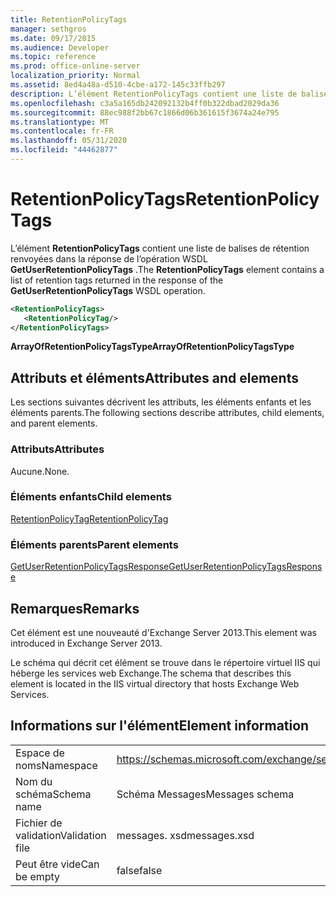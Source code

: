 ```yaml
---
title: RetentionPolicyTags
manager: sethgros
ms.date: 09/17/2015
ms.audience: Developer
ms.topic: reference
ms.prod: office-online-server
localization_priority: Normal
ms.assetid: 8ed4a48a-d510-4cbe-a172-145c33ffb297
description: L’élément RetentionPolicyTags contient une liste de balises de rétention renvoyées dans la réponse de l’opération WSDL GetUserRetentionPolicyTags.
ms.openlocfilehash: c3a5a165db242092132b4ff0b322dbad2029da36
ms.sourcegitcommit: 88ec988f2bb67c1866d06b361615f3674a24e795
ms.translationtype: MT
ms.contentlocale: fr-FR
ms.lasthandoff: 05/31/2020
ms.locfileid: "44462877"
---
```

# <a name="retentionpolicytags"></a><span data-ttu-id="78cef-103">RetentionPolicyTags</span><span class="sxs-lookup"><span data-stu-id="78cef-103">RetentionPolicyTags</span></span>

<span data-ttu-id="78cef-104">L’élément **RetentionPolicyTags** contient une liste de balises de rétention renvoyées dans la réponse de l’opération WSDL **GetUserRetentionPolicyTags** .</span><span class="sxs-lookup"><span data-stu-id="78cef-104">The **RetentionPolicyTags** element contains a list of retention tags returned in the response of the **GetUserRetentionPolicyTags** WSDL operation.</span></span> 
  
```XML
<RetentionPolicyTags>
   <RetentionPolicyTag/>
</RetentionPolicyTags>
```

 <span data-ttu-id="78cef-105">**ArrayOfRetentionPolicyTagsType**</span><span class="sxs-lookup"><span data-stu-id="78cef-105">**ArrayOfRetentionPolicyTagsType**</span></span>
## <a name="attributes-and-elements"></a><span data-ttu-id="78cef-106">Attributs et éléments</span><span class="sxs-lookup"><span data-stu-id="78cef-106">Attributes and elements</span></span>

<span data-ttu-id="78cef-107">Les sections suivantes décrivent les attributs, les éléments enfants et les éléments parents.</span><span class="sxs-lookup"><span data-stu-id="78cef-107">The following sections describe attributes, child elements, and parent elements.</span></span>
  
### <a name="attributes"></a><span data-ttu-id="78cef-108">Attributs</span><span class="sxs-lookup"><span data-stu-id="78cef-108">Attributes</span></span>

<span data-ttu-id="78cef-109">Aucune.</span><span class="sxs-lookup"><span data-stu-id="78cef-109">None.</span></span>
  
### <a name="child-elements"></a><span data-ttu-id="78cef-110">Éléments enfants</span><span class="sxs-lookup"><span data-stu-id="78cef-110">Child elements</span></span>

[<span data-ttu-id="78cef-111">RetentionPolicyTag</span><span class="sxs-lookup"><span data-stu-id="78cef-111">RetentionPolicyTag</span></span>](retentionpolicytag.md)
  
### <a name="parent-elements"></a><span data-ttu-id="78cef-112">Éléments parents</span><span class="sxs-lookup"><span data-stu-id="78cef-112">Parent elements</span></span>

[<span data-ttu-id="78cef-113">GetUserRetentionPolicyTagsResponse</span><span class="sxs-lookup"><span data-stu-id="78cef-113">GetUserRetentionPolicyTagsResponse</span></span>](getuserretentionpolicytagsresponse.md)
  
## <a name="remarks"></a><span data-ttu-id="78cef-114">Remarques</span><span class="sxs-lookup"><span data-stu-id="78cef-114">Remarks</span></span>

<span data-ttu-id="78cef-115">Cet élément est une nouveauté d'Exchange Server 2013.</span><span class="sxs-lookup"><span data-stu-id="78cef-115">This element was introduced in Exchange Server 2013.</span></span>
  
<span data-ttu-id="78cef-116">Le schéma qui décrit cet élément se trouve dans le répertoire virtuel IIS qui héberge les services web Exchange.</span><span class="sxs-lookup"><span data-stu-id="78cef-116">The schema that describes this element is located in the IIS virtual directory that hosts Exchange Web Services.</span></span>
  
## <a name="element-information"></a><span data-ttu-id="78cef-117">Informations sur l'élément</span><span class="sxs-lookup"><span data-stu-id="78cef-117">Element information</span></span>

|||
|:-----|:-----|
|<span data-ttu-id="78cef-118">Espace de noms</span><span class="sxs-lookup"><span data-stu-id="78cef-118">Namespace</span></span>  <br/> |https://schemas.microsoft.com/exchange/services/2006/messages  <br/> |
|<span data-ttu-id="78cef-119">Nom du schéma</span><span class="sxs-lookup"><span data-stu-id="78cef-119">Schema name</span></span>  <br/> |<span data-ttu-id="78cef-120">Schéma Messages</span><span class="sxs-lookup"><span data-stu-id="78cef-120">Messages schema</span></span>  <br/> |
|<span data-ttu-id="78cef-121">Fichier de validation</span><span class="sxs-lookup"><span data-stu-id="78cef-121">Validation file</span></span>  <br/> |<span data-ttu-id="78cef-122">messages. xsd</span><span class="sxs-lookup"><span data-stu-id="78cef-122">messages.xsd</span></span>  <br/> |
|<span data-ttu-id="78cef-123">Peut être vide</span><span class="sxs-lookup"><span data-stu-id="78cef-123">Can be empty</span></span>  <br/> |<span data-ttu-id="78cef-124">false</span><span class="sxs-lookup"><span data-stu-id="78cef-124">false</span></span>  <br/> |
   

